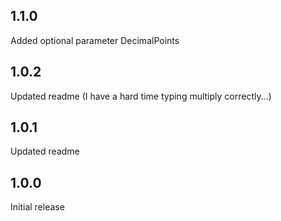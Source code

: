 ## 1.1.0
Added optional parameter DecimalPoints

## 1.0.2
Updated readme (I have a hard time typing multiply correctly...)

## 1.0.1
Updated readme

## 1.0.0
Initial release
